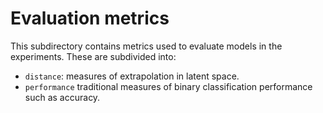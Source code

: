 # Evaluation metrics
This subdirectory contains metrics used to evaluate models in the experiments.
These are subdivided into:
- `distance`: measures of extrapolation in latent space.
- `performance` traditional measures of binary classification performance such as accuracy.

